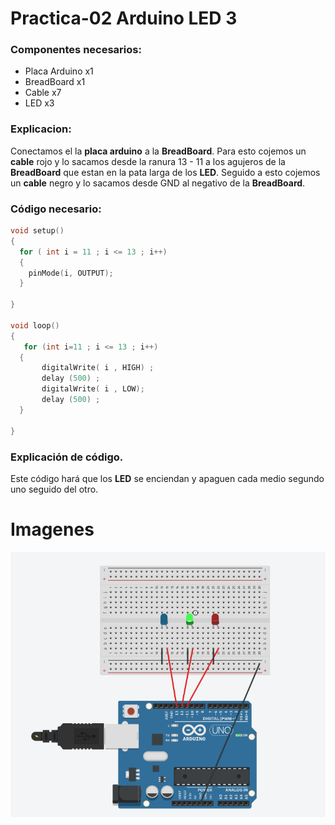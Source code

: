 # Practica-02 Arduino LED 3

### Componentes necesarios:
* Placa Arduino x1
* BreadBoard x1
* Cable x7
* LED x3

### Explicacion:
Conectamos el la __placa arduino__ a la __BreadBoard__. Para esto cojemos un __cable__ rojo y lo sacamos desde la ranura 13 - 11 a los agujeros de la __BreadBoard__ que estan en la pata larga de los __LED__. Seguido a esto cojemos un __cable__ negro y lo sacamos desde GND al negativo de la __BreadBoard__.

### Código necesario: 

``` c
void setup()
{
  for ( int i = 11 ; i <= 13 ; i++)
  {
    pinMode(i, OUTPUT);
  }

}

void loop()
{
   for (int i=11 ; i <= 13 ; i++)
  {
       digitalWrite( i , HIGH) ;
       delay (500) ;
       digitalWrite( i , LOW);
       delay (500) ;
  }

}
```

### Explicación de código.
Este código hará que los __LED__ se enciendan y apaguen cada medio segundo uno seguido del otro.

# Imagenes
![](Proyecto2.PNG)